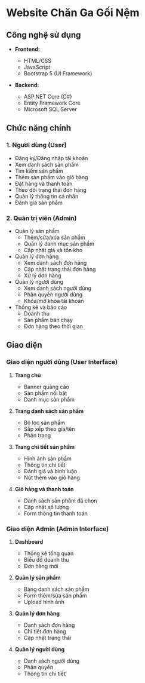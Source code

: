 # Website Chăn Ga Gối Nệm

## Công nghệ sử dụng

- **Frontend:**
  - HTML/CSS
  - JavaScript
  - Bootstrap 5 (UI Framework)

- **Backend:**
  - ASP.NET Core (C#)
  - Entity Framework Core
  - Microsoft SQL Server

## Chức năng chính

### 1. Người dùng (User)
- Đăng ký/Đăng nhập tài khoản
- Xem danh sách sản phẩm
- Tìm kiếm sản phẩm
- Thêm sản phẩm vào giỏ hàng
- Đặt hàng và thanh toán
- Theo dõi trạng thái đơn hàng
- Quản lý thông tin cá nhân
- Đánh giá sản phẩm

### 2. Quản trị viên (Admin)
- Quản lý sản phẩm
  - Thêm/sửa/xóa sản phẩm
  - Quản lý danh mục sản phẩm
  - Cập nhật giá và tồn kho
- Quản lý đơn hàng
  - Xem danh sách đơn hàng
  - Cập nhật trạng thái đơn hàng
  - Xử lý đơn hàng
- Quản lý người dùng
  - Xem danh sách người dùng
  - Phân quyền người dùng
  - Khóa/mở khóa tài khoản
- Thống kê và báo cáo
  - Doanh thu
  - Sản phẩm bán chạy
  - Đơn hàng theo thời gian

## Giao diện

### Giao diện người dùng (User Interface)
1. **Trang chủ**
   - Banner quảng cáo
   - Sản phẩm nổi bật
   - Danh mục sản phẩm

2. **Trang danh sách sản phẩm**
   - Bộ lọc sản phẩm
   - Sắp xếp theo giá/tên
   - Phân trang

3. **Trang chi tiết sản phẩm**
   - Hình ảnh sản phẩm
   - Thông tin chi tiết
   - Đánh giá và bình luận
   - Nút thêm vào giỏ hàng

4. **Giỏ hàng và thanh toán**
   - Danh sách sản phẩm đã chọn
   - Cập nhật số lượng
   - Form thông tin thanh toán

### Giao diện Admin (Admin Interface)
1. **Dashboard**
   - Thống kê tổng quan
   - Biểu đồ doanh thu
   - Đơn hàng mới

2. **Quản lý sản phẩm**
   - Bảng danh sách sản phẩm
   - Form thêm/sửa sản phẩm
   - Upload hình ảnh

3. **Quản lý đơn hàng**
   - Danh sách đơn hàng
   - Chi tiết đơn hàng
   - Cập nhật trạng thái

4. **Quản lý người dùng**
   - Danh sách người dùng
   - Phân quyền
   - Thông tin chi tiết